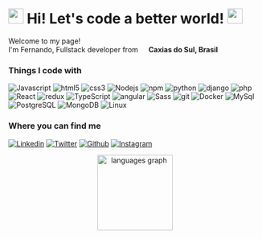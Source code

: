 <h1><img src="https://emojis.slackmojis.com/emojis/images/1643514689/6910/blob_smile.png?1643514689" width="30"/> Hi! Let's code a better world! <img src="https://emojis.slackmojis.com/emojis/images/1643510213/37910/earth.png?1643510213" width="30"/></h1>
<p>Welcome to my page! </br> I'm Fernando, Fullstack developer from <img src="https://cdn-icons-png.flaticon.com/512/197/197386.png" width="13"/> <b>Caxias do Sul, Brasil</b></p>
<h3>Things I code with</h3>

<p>
  <img alt="Javascript" src="https://img.shields.io/badge/-Javascript-F7DF1E?style=flat-square&logo=javascript&logoColor=white" />
  <img alt="html5" src="https://img.shields.io/badge/-HTML5-E34F26?style=flat-square&logo=html5&logoColor=white" />
  <img alt="css3" src="https://img.shields.io/badge/-CSS3-1572B6?style=flat-square&logo=css3&logoColor=white" />
  <img alt="Nodejs" src="https://img.shields.io/badge/-Nodejs-43853d?style=flat-square&logo=Node.js&logoColor=white" />
  <img alt="npm" src="https://img.shields.io/badge/-NPM-CB3837?style=flat-square&logo=npm&logoColor=white" />
  <img alt="python" src="https://img.shields.io/badge/-Python-3776AB?style=flat-square&logo=python&logoColor=white" />
  <img alt="django" src="https://img.shields.io/badge/-Django-092E20?style=flat-square&logo=django&logoColor=white" />
  <img alt="php" src="https://img.shields.io/badge/-PHP-777BB4?style=flat-square&logo=php&logoColor=white" />
  <img alt="React" src="https://img.shields.io/badge/-React-45b8d8?style=flat-square&logo=react&logoColor=white" />
  <img alt="redux" src="https://img.shields.io/badge/-Redux-764ABC?style=flat-square&logo=redux&logoColor=white" />
  <img alt="TypeScript" src="https://img.shields.io/badge/-TypeScript-007ACC?style=flat-square&logo=typescript&logoColor=white" />
  <img alt="angular" src="https://img.shields.io/badge/-Angular-DD0031?style=flat-square&logo=angular&logoColor=white" />
  <img alt="Sass" src="https://img.shields.io/badge/-Sass-CC6699?style=flat-square&logo=sass&logoColor=white" />
  <img alt="git" src="https://img.shields.io/badge/-Git-F05032?style=flat-square&logo=git&logoColor=white" />
  <img alt="Docker" src="https://img.shields.io/badge/-Docker-46a2f1?style=flat-square&logo=docker&logoColor=white" />
  <img alt="MySql" src="https://img.shields.io/badge/-MySQL-4479A1?style=flat-square&logo=MySql&logoColor=white" />
  <img alt="PostgreSQL" src="https://img.shields.io/badge/-PostgreSQL-4169E1?style=flat-square&logo=postgresql&logoColor=white" />
  <img alt="MongoDB" src="https://img.shields.io/badge/-MongoDB-13aa52?style=flat-square&logo=mongodb&logoColor=white" />
  <img alt="Linux" src="https://img.shields.io/badge/-Linux-E95420?style=flat-square&logo=ubuntu&logoColor=white" />
</p>
<h3>Where you can find me</h3>
<p>
  <a href="https://www.linkedin.com/in/fernando-ghinzelli"><img alt="Linkedin" src="https://img.shields.io/badge/-Linkedin-0A66C2?style=for-the-badge&logo=linkedin&logoColor=white" /></a>
  <a href="https://www.twitter.com/fghinzelli"><img alt="Twitter" src="https://img.shields.io/badge/-Twitter-1D9BF0?style=for-the-badge&logo=twitter&logoColor=white" /></a>
  <a href="https://www.github.com/fghinzelli"><img alt="Github" src="https://img.shields.io/badge/-Github-181717?style=for-the-badge&logo=github&logoColor=white" /></a>
  <a href="https://www.instagram.com/fghinzelli"><img alt="Instagram" src="https://img.shields.io/badge/-Instagram-E4405F?style=for-the-badge&logo=instagram&logoColor=white" /></a>

</p>
<div align="center">
  <img src="https://github-readme-stats.vercel.app/api/top-langs?locale=en&hide_title=false&layout=compact&card_width=320&langs_count=5&theme=dracula&hide_border=false&username=fghinzelli" height="150" alt="languages graph"  />
</div>

